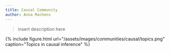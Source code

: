 ```yaml
---
title: Causal Community
author: Anna Machens
---
```


> insert description here

{% include figure.html url="/assets/images/communities/causal/topics.png" caption="Topics in causal inference" %}